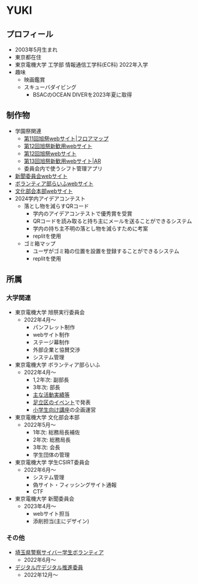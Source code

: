 # YUKI

## プロフィール
- 2003年5月生まれ
- 東京都在住
- 東京電機大学 工学部 情報通信工学科(EC科) 2022年入学
- 趣味
  - 映画鑑賞
  - スキューバダイビング
    - BSACのOCEAN DIVERを2023年夏に取得

## 制作物
- 学園祭関連
  - [第11回旭祭webサイト|フロアマップ](https://www.sg.dendai.ac.jp/s1j-asahisai/archives/11th/main/#floormap)
  - [第12回旭祭新歓用webサイト](https://www.sg.dendai.ac.jp/s1j-asahisai/archives/12th/newStudents/)
  - [第12回旭祭webサイト](https://www.sg.dendai.ac.jp/s1j-asahisai/archives/12th/main/)
  - [第13回旭祭新歓用webサイト|AR](https://www.sg.dendai.ac.jp/s1j-asahisai/AR/)
  - 委員会内で使うシフト管理アプリ
- [新聞委員会webサイト](https://www.sg.dendai.ac.jp/s1j-news/)
- [ボランティア部らいふwebサイト](https://www.sg.dendai.ac.jp/s1b-life/)
- [文化部会本部webサイト](https://www.sg.dendai.ac.jp/s1b-honbu/)
- 2024学内アイデアコンテスト
  - 落とし物を減らすQRコード
    - 学内のアイデアコンテストで優秀賞を受賞
    - QRコードを読み取ると持ち主にメールを送ることができるシステム
    - 学内の持ち主不明の落とし物を減らすために考案
    - replitを使用
  - ゴミ箱マップ
    - ユーザがゴミ箱の位置を設置を登録することができるシステム
    - replitを使用

## 所属
### 大学関連
- 東京電機大学 旭祭実行委員会
  - 2022年4月〜
    - パンフレット制作
    - webサイト制作
    - ステージ幕制作
    - 外部企業と協賛交渉
    - システム管理
- 東京電機大学 ボランティア部らいふ
  - 2022年4月〜
    - 1,2年次: 副部長
    - 3年次: 部長
    - [主な活動実績等](https://www.sg.dendai.ac.jp/s1b-life/)
    - [足立区のイベント](https://www.dendai.ac.jp/crc/region/news/20230624-03.html)で発表
    - [小学生向け講座](https://www.dendai.ac.jp/news/20240129-02.html)の企画運営
- 東京電機大学 文化部会本部
  - 2022年5月〜
    - 1年次: 総務局長補佐
    - 2年次: 総務局長
    - 3年次: 会長
    - 学生団体の管理
- 東京電機大学 学生CSIRT委員会
  - 2022年6月〜
    - システム管理
    - 偽サイト・フィッシングサイト通報
    - CTF
- 東京電機大学 新聞委員会
  - 2023年4月〜
    - webサイト担当
    - 添削担当(主にデザイン)
### その他
- [埼玉県警察サイバー学生ボランティア](https://www.police.pref.saitama.lg.jp/c0070/kurashi/volunteer.html)
  - 2022年6月〜
- [デジタル庁デジタル推進委員](https://www.openbadge-global.com/api/v1.0/openBadge/v2/Wallet/Public/GetAssertionShare/NEEydGJ4cm1ZMG1ZTFBOYTNNU3BpZz09)
  - 2022年12月〜
